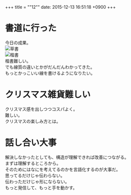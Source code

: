 +++
title = ""12""
date: 2015-12-13 16:51:18 +0900
+++

書道に行った
===
今日の成果。  
![草書](/images/2015-12-12/IMG_20151212_170520.jpg)  
![楷書](/images/2015-12-12/IMG_20151212_170532.jpg)  
楷書難しい。  
でも線質の違いとかがだんだんわかってきた。  
もっとかっこいい線を書けるようになりたい。

クリスマス雑貨難しい
===
クリスマス感を出しつつコスパよく。  
難しい。  
クリスマスの楽しみ方とは。

話し合い大事
===
解決しなかったとしても、構造が理解できれば改善につながる。  
まずは理解するところから。  
そのためにはなにを考えてるのかを言語化するのが大事だ。  
思ってるだけじゃ伝わらない。  
伝わっただけじゃ形にならない。  
もっと発信して、もっと手を動かす。
